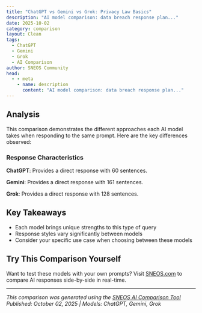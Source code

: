 ```yaml
---
title: "ChatGPT vs Gemini vs Grok: Privacy Law Basics"
description: "AI model comparison: data breach response plan..."
date: 2025-10-02
category: comparison
layout: Clean
tags:
  - ChatGPT
  - Gemini
  - Grok
  - AI Comparison
author: SNEOS Community
head:
  - - meta
    - name: description
      content: "AI model comparison: data breach response plan..."
---
```


<ChatComparison
  title="ChatGPT vs Gemini vs Grok: Privacy Law Basics"
  prompt="data breach response plan"
  :responses='{
    "ChatGPT": "Certainly! A Data Breach Response Plan is a critical document that outlines the procedures an organization should follow in the event of a data breach. Below is a comprehensive template you can use or adapt to your organization\u2019s needs:\n\n---\n\n# Data Breach Response Plan\n\n## 1. Purpose\nTo establish a clear and effective process for responding to data breaches promptly and minimizing damage to the organization, affected individuals, and stakeholders.\n\n## 2. Scope\nThis plan applies to all employees, contractors, and third parties who handle or access the organization\u2019s data and IT systems.\n\n## 3. Definitions\n- **Data Breach:** An incident in which sensitive, protected, or confidential data is accessed, disclosed, or otherwise compromised without authorization.\n- **Personal Data:** Any information relating to an identified or identifiable individual.\n\n## 4. Roles and Responsibilities\n| Role                      | Responsibility                                      |\n|---------------------------|----------------------------------------------------|\n| Incident Response Team    | Lead detection, investigation, containment, and recovery efforts. |\n| IT Department             | Identify breach, contain the incident, and implement technical controls. |\n| Legal/Compliance          | Ensure regulatory compliance, manage notifications, and legal obligations. |\n| Communications Team       | Manage internal and external communications, including notifying affected parties and media. |\n| Senior Management         | Provide oversight and allocate resources for breach response. |\n\n## 5. Detection \u0026 Identification\n- Monitor systems for unusual activity using security tools.\n- Employees must report suspected breaches immediately to the Incident Response Team.\n- Verify if the incident is indeed a data breach.\n\n## 6. Containment\n- Immediately isolate affected systems to prevent further unauthorized access.\n- Disable compromised user accounts.\n- Preserve evidence for investigation.\n\n## 7. Assessment \u0026 Investigation\n- Determine the scope and impact: what data was compromised, how, and when.\n- Identify the cause and vulnerabilities exploited.\n- Assess risk to affected individuals and organization.\n\n## 8. Notification\n- Notify internal stakeholders as per communication protocols.\n- Notify affected individuals promptly if required by law or organizational policy.\n- Report to regulatory authorities within mandated timeframes (e.g., GDPR requires notification within 72 hours).\n- Prepare public statements if appropriate.\n\n## 9. Remediation\n- Eradicate the root cause of the breach (e.g., patch vulnerabilities, update passwords).\n- Restore affected systems and data from backups if necessary.\n- Enhance security controls to prevent recurrence.\n\n## 10. Documentation\n- Document all actions taken, findings, and decisions made during response.\n- Maintain a record for legal, compliance, and audit purposes.\n\n## 11. Review \u0026 Improvement\n- Conduct a post-incident review to evaluate effectiveness of the response.\n- Update policies, procedures, and training to address identified gaps.\n- Conduct regular training and awareness programs.\n\n## 12. Communication Templates\n- Sample notification letter/email to affected individuals.\n- Press release template.\n- Regulatory reporting forms.\n\n---\n\n### Example: Data Breach Notification Template\n\n\u003E Subject: Important Notice About Your Personal Data  \n\u003E  \n\u003E Dear [Name],  \n\u003E  \n\u003E We are writing to inform you that we recently identified a data breach involving your personal data. The breach occurred on [date] and may have exposed [types of data].  \n\u003E  \n\u003E We have taken immediate steps to contain the breach and are working diligently to prevent any further unauthorized access. We recommend that you [suggestions, e.g., monitor accounts, change passwords].  \n\u003E  \n\u003E For further information or assistance, please contact us at [contact information].  \n\u003E  \n\u003E We apologize for any inconvenience this may cause and are committed to protecting your information.  \n\u003E  \n\u003E Sincerely,  \n\u003E [Organization Name]  \n\n---\n\nIf you\u0027d like, I can help you customize this plan further or provide specific templates for particular industries or types of data breaches.",
    "Gemini": "Okay, let\u0027s outline a comprehensive data breach response plan.  This is a complex process, so I\u0027ll break it down into key phases and include important considerations.  This plan is a template and needs to be customized to your specific organization, data types, legal obligations, and risk tolerance.\n\n**I. Preparation (Before a Breach Occurs)**\n\nThis is the most crucial phase. A well-prepared organization can react quickly and effectively, minimizing damage and potential liability.\n\n*   **A. Develop and Document the Plan:**\n\n    *   **Purpose:** Define the scope and objectives of the plan (e.g., contain the breach, minimize damage, comply with legal requirements, restore operations, prevent recurrence).\n    *   **Scope:**  Specifically identify what types of data are covered (e.g., customer PII, financial data, employee records, trade secrets, protected health information (PHI) under HIPAA).\n    *   **Applicability:**  Define to whom the plan applies (e.g., all employees, contractors, third-party vendors).\n    *   **Regular Review and Updates:** Schedule regular reviews (at least annually, or more frequently if there are significant changes to your systems, data, or legal landscape) to ensure the plan remains relevant and effective.  Document the review process and any changes made.\n    *   **Distribution and Training:** Ensure the plan is readily accessible to key personnel.  Provide regular training to all employees on their roles and responsibilities in the event of a breach.  Include simulations and tabletop exercises.\n\n*   **B. Assemble a Data Breach Response Team:**\n\n    *   **Team Leader (Incident Commander):**  Overall responsibility for managing the response.  Needs strong leadership, communication, and decision-making skills.\n    *   **Legal Counsel:**  Provides legal guidance on notification requirements, regulatory compliance, and potential litigation.\n    *   **IT Security:**  Responsible for technical investigation, containment, and remediation.\n    *   **Public Relations/Communications:**  Handles internal and external communications, including media inquiries.\n    *   **Human Resources:**  Addresses employee-related issues, including potential insider threats.\n    *   **Customer Service:**  Manages customer inquiries and provides support to affected individuals.\n    *   **Data Protection Officer (DPO) / Privacy Officer:**  Ensures compliance with data protection regulations (e.g., GDPR, CCPA).\n    *   **Executive Management:**  Provides strategic direction and support.\n    *   **Third-Party Expertise (Optional):**  Consider engaging external cybersecurity firms, forensic investigators, or public relations agencies.\n    *   **Contact Information:**  Maintain a readily available directory of team members with up-to-date contact information (including after-hours).\n    *   **Roles and Responsibilities:** Clearly define each team member\u0027s role and responsibilities in the plan.\n\n*   **C. Risk Assessment and Data Inventory:**\n\n    *   **Identify Critical Assets:**  Determine which systems and data are most critical to your business operations and contain the most sensitive information.\n    *   **Data Mapping:**  Understand where sensitive data is stored, how it\u0027s processed, and who has access to it.  Create a data inventory.\n    *   **Vulnerability Assessments and Penetration Testing:**  Regularly conduct assessments to identify and address security weaknesses in your systems.\n    *   **Threat Modeling:**  Identify potential threats and vulnerabilities that could lead to a data breach.\n    *   **Risk Prioritization:**  Prioritize risks based on their likelihood and potential impact.\n    *   **Data Classification:**  Categorize data based on sensitivity (e.g., public, confidential, restricted) and apply appropriate security controls.\n\n*   **D. Implement Security Measures:**\n\n    *   **Technical Controls:**\n        *   Firewalls\n        *   Intrusion Detection/Prevention Systems (IDS/IPS)\n        *   Antivirus/Antimalware Software\n        *   Data Loss Prevention (DLP) Solutions\n        *   Encryption (at rest and in transit)\n        *   Multi-Factor Authentication (MFA)\n        *   Access Controls (Role-Based Access Control - RBAC, Least Privilege)\n        *   Regular Security Patching\n        *   Vulnerability Management\n        *   Security Information and Event Management (SIEM) system\n    *   **Administrative Controls:**\n        *   Security Policies and Procedures\n        *   Employee Training (Security Awareness)\n        *   Background Checks (for employees with access to sensitive data)\n        *   Vendor Risk Management\n        *   Incident Response Plan\n        *   Data Retention and Disposal Policies\n    *   **Physical Controls:**\n        *   Secure facilities\n        *   Access control systems\n        *   Surveillance cameras\n\n*   **E. Insurance Coverage:**\n\n    *   **Cybersecurity Insurance:**  Review your insurance policies to ensure they provide adequate coverage for data breach incidents, including notification costs, legal fees, and business interruption losses.  Understand the policy\u0027s requirements for reporting incidents.\n\n*   **F. Establish Communication Protocols:**\n\n    *   **Internal Communication Channels:**  Define how the response team will communicate during a breach (e.g., secure messaging platform, conference calls).\n    *   **External Communication Channels:**  Establish protocols for communicating with customers, law enforcement, regulators, and the media.  Prepare draft communication templates.\n\n**II. Detection and Analysis**\n\nThis phase focuses on quickly identifying a potential breach and gathering information to understand its scope and impact.\n\n*   **A. Monitoring and Detection:**\n\n    *   **Implement Monitoring Tools:**  Use SIEM systems, intrusion detection systems, and other monitoring tools to detect suspicious activity.\n    *   **Log Analysis:**  Regularly review security logs for anomalies.\n    *   **User Behavior Analytics (UBA):**  Monitor user behavior to identify potential insider threats or compromised accounts.\n    *   **Establish Reporting Mechanisms:**  Provide a clear and easy way for employees and others to report suspected security incidents.\n\n*   **B. Initial Assessment:**\n\n    *   **Verify the Incident:**  Determine if a breach has actually occurred.  Avoid jumping to conclusions.\n    *   **Gather Information:**  Collect as much information as possible about the incident, including:\n        *   Date and time of the incident\n        *   Systems affected\n        *   Data potentially compromised\n        *   Source of the breach (if known)\n        *   Extent of the damage\n    *   **Document Everything:**  Maintain a detailed record of all actions taken during the investigation.\n    *   **Containment (Initial):**  Take immediate steps to contain the potential breach (e.g., isolate affected systems).\n\n*   **C. Breach Assessment:**\n\n    *   **Determine the Scope:**  Identify the number of records affected and the types of data compromised.\n    *   **Assess the Impact:**  Evaluate the potential financial, reputational, and legal consequences of the breach.\n    *   **Forensic Investigation:**  Engage a forensic investigator to conduct a thorough analysis of the incident.  This may involve:\n        *   Analyzing system logs\n        *   Examining malware\n        *   Identifying the attack vector\n        *   Determining the root cause\n    *   **Legal Review:**  Consult with legal counsel to determine notification obligations and other legal requirements.\n\n**III. Containment, Eradication, and Recovery**\n\nThis phase focuses on stopping the breach, removing the threat, and restoring affected systems.\n\n*   **A. Containment:**\n\n    *   **Isolate Affected Systems:**  Disconnect compromised systems from the network to prevent further spread of the breach.\n    *   **Change Passwords:**  Reset passwords for all affected accounts.\n    *   **Disable Compromised Accounts:**  Disable any accounts that may have been compromised.\n    *   **Implement Temporary Security Measures:**  Implement temporary security measures to prevent further attacks.\n    *   **Consider System Shutdown:**  In extreme cases, consider shutting down affected systems to contain the breach.\n\n*   **B. Eradication:**\n\n    *   **Remove Malware:**  Remove any malware or malicious code from affected systems.\n    *   **Patch Vulnerabilities:**  Apply security patches to address the vulnerabilities that were exploited in the attack.\n    *   **Identify and Address Root Cause:**  Determine the root cause of the breach and implement measures to prevent it from happening again.\n    *   **Review and Update Security Controls:**  Review and update security controls to address any weaknesses identified during the investigation.\n\n*   **C. Recovery:**\n\n    *   **Restore Systems from Backups:**  Restore affected systems from backups, ensuring that the backups are clean and uncompromised.\n    *   **Verify System Integrity:**  Verify the integrity of restored systems before putting them back into production.\n    *   **Monitor Systems Closely:**  Monitor restored systems closely for any signs of further compromise.\n    *   **Communicate Recovery Progress:** Keep stakeholders informed about the progress of the recovery effort.\n\n**IV. Notification**\n\nThis phase focuses on notifying affected individuals, regulatory agencies, and other stakeholders.  This is a highly regulated area, so legal guidance is essential.\n\n*   **A. Legal Requirements:**\n\n    *   **State Breach Notification Laws:**  Comply with all applicable state breach notification laws.  These laws vary widely in terms of notification triggers, timelines, and content requirements.\n    *   **Federal Laws:**  Comply with applicable federal laws, such as HIPAA (for protected health information), GLBA (for financial institutions), and COPPA (for children\u0027s online privacy).\n    *   **International Laws:**  Comply with international laws, such as GDPR (if you process the personal data of EU residents).\n    *   **Contractual Obligations:**  Review contracts with vendors and partners to determine notification obligations.\n\n*   **B. Notification Strategy:**\n\n    *   **Determine Who to Notify:**  Identify all individuals and entities who need to be notified, including:\n        *   Affected individuals\n        *   Regulatory agencies (e.g., FTC, state attorneys general)\n        *   Law enforcement\n        *   Credit reporting agencies\n        *   Vendors and partners\n    *   **Timing of Notification:**  Comply with all applicable notification deadlines.  In general, it\u0027s best to notify affected individuals as soon as possible after the breach is confirmed.\n    *   **Method of Notification:**  Choose the most appropriate method of notification, considering the sensitivity of the data and the number of individuals affected.  Options include:\n        *   Email\n        *   Mail\n        *   Phone\n        *   Website posting\n        *   Media announcement\n    *   **Content of Notification:**  Include the following information in the notification:\n        *   Description of the breach\n        *   Types of data compromised\n        *   Date of the breach\n        *   Steps the organization is taking to address the breach\n        *   Steps affected individuals can take to protect themselves\n        *   Contact information for the organization\n\n*   **C. Public Relations:**\n\n    *   **Develop a Communication Plan:**  Develop a communication plan to address media inquiries and manage public perception.\n    *   **Designate a Spokesperson:**  Designate a single spokesperson to handle all media inquiries.\n    *   **Prepare Talking Points:**  Prepare talking points to ensure consistent messaging.\n    *   **Monitor Media Coverage:**  Monitor media coverage of the breach and respond to inaccuracies.\n\n**V. Post-Incident Activity**\n\nThis phase focuses on learning from the breach and improving security measures to prevent future incidents.\n\n*   **A. Review and Analysis:**\n\n    *   **Conduct a Post-Incident Review:**  Conduct a thorough review of the incident to identify what went wrong and what can be improved.\n    *   **Analyze the Effectiveness of the Response Plan:**  Evaluate the effectiveness of the data breach response plan and identify areas for improvement.\n    *   **Identify Root Causes:**  Determine the underlying causes of the breach.\n\n*   **B. Implement Corrective Actions:**\n\n    *   **Update Security Policies and Procedures:**  Update security policies and procedures to address any weaknesses identified during the review.\n    *   **Improve Security Controls:**  Implement additional security controls to prevent future breaches.\n    *   **Provide Additional Training:**  Provide additional training to employees on security awareness and incident response.\n    *   **Update the Data Breach Response Plan:**  Update the data breach response plan to reflect the lessons learned from the incident.\n\n*   **C. Monitoring and Evaluation:**\n\n    *   **Monitor Security Controls:**  Continuously monitor security controls to ensure they are effective.\n    *   **Conduct Regular Audits:**  Conduct regular security audits to identify and address any vulnerabilities.\n    *   **Test the Data Breach Response Plan:**  Regularly test the data breach response plan through simulations and tabletop exercises.\n\n**Key Considerations:**\n\n*   **Legal and Regulatory Compliance:**  Stay up-to-date on the latest data breach laws and regulations.  Consult with legal counsel to ensure compliance.\n*   **Documentation:**  Document everything related to the data breach response, including the investigation, containment, eradication, recovery, and notification.\n*   **Communication:**  Maintain clear and consistent communication with all stakeholders.\n*   **Training:**  Provide regular training to employees on security awareness and incident response.\n*   **Testing:**  Regularly test the data breach response plan to ensure it is effective.\n*   **Third-Party Vendors:**  Ensure that third-party vendors have adequate security measures in place and that their data breach response plans are aligned with your organization\u0027s plan.  Include breach notification requirements in vendor contracts.\n*   **Continuous Improvement:**  Continuously review and improve the data breach response plan based on lessons learned from incidents and changes in the threat landscape.\n*   **Budget:** Allocate sufficient budget for cybersecurity, including security tools, training, and incident response resources.\n\n**Example Scenario:**\n\nLet\u0027s say a company discovers that a database containing customer credit card information has been accessed by an unauthorized party.\n\n1.  **Detection \u0026 Analysis:** The SIEM system alerts the IT security team about unusual database activity.  The team investigates and confirms a breach.\n2.  **Containment:** The affected database server is immediately isolated from the network.  Affected user accounts are disabled.\n3.  **Eradication:** A forensic investigation identifies the malware used in the attack.  The malware is removed, and the vulnerability that allowed the attack is patched.\n4.  **Recovery:** The database is restored from a clean backup.  Systems are monitored closely for any signs of further compromise.\n5.  **Notification:** Legal counsel is consulted to determine notification obligations.  Affected customers are notified by mail and email.  Regulatory agencies are notified as required.\n6.  **Post-Incident Activity:** A post-incident review is conducted to identify the root cause of the breach and improve security measures.  Employee training is updated to address the specific vulnerabilities that were exploited.\n\nThis is a general template.  Remember to tailor it to your organization\u0027s specific needs and circumstances.  Good luck!\n",
    "Grok": "A **Data Breach Response Plan** is a structured approach to identifying, responding to, and recovering from a data breach or cybersecurity incident. It is a critical component of an organization\u2019s cybersecurity strategy, designed to minimize damage, protect sensitive information, comply with legal requirements, and maintain trust with stakeholders. Below is a detailed outline of the key components and steps to create and implement an effective data breach response plan:\n\n---\n\n### **Key Components of a Data Breach Response Plan**\n\n1. **Preparation (Before a Breach Occurs)**\n   - **Risk Assessment**: Identify critical assets, vulnerabilities, and potential threats to your organization\u2019s data (e.g., customer information, intellectual property, financial records).\n   - **Policies and Procedures**: Establish clear policies for data security, access control, and incident response.\n   - **Incident Response Team (IRT)**: Form a dedicated team with defined roles and responsibilities, including IT staff, legal counsel, public relations (PR), and management.\n   - **Training and Awareness**: Regularly train employees on data security best practices, phishing awareness, and how to recognize and report suspicious activity.\n   - **Technology and Tools**: Implement security measures such as firewalls, encryption, intrusion detection systems, and monitoring tools to detect breaches early.\n   - **Legal and Regulatory Compliance**: Understand applicable laws (e.g., GDPR, CCPA, HIPAA) and reporting requirements for data breaches in your jurisdiction or industry.\n   - **Third-Party Vendors**: Ensure vendors and partners adhere to security standards and have breach response plans in place.\n\n2. **Identification and Detection**\n   - Deploy systems to monitor and detect unauthorized access, unusual activity, or data exfiltration (e.g., SIEM systems, logs, alerts).\n   - Encourage employees to report potential incidents immediately.\n   - Define criteria for what constitutes a breach (e.g., unauthorized access to personal data, malware infection, lost devices).\n\n3. **Containment**\n   - **Short-Term Containment**: Take immediate action to limit the breach\u2019s scope (e.g., isolate affected systems, disable compromised accounts, block malicious IP addresses).\n   - **Long-Term Containment**: Implement measures to prevent further unauthorized access while investigations are underway (e.g., patching vulnerabilities, resetting passwords).\n\n4. **Assessment and Investigation**\n   - Determine the scope and impact of the breach (e.g., what data was accessed, how many records were compromised, and the potential harm).\n   - Identify the root cause of the breach (e.g., phishing, insider threat, software vulnerability).\n   - Document all findings and preserve evidence for potential legal or forensic analysis.\n\n5. **Notification**\n   - Notify internal stakeholders (e.g., IRT, senior management) immediately.\n   - Comply with legal obligations to notify affected individuals, customers, regulatory authorities, and law enforcement within required timeframes (e.g., GDPR mandates notification within 72 hours of becoming aware of a breach).\n   - Prepare clear, transparent communication to affected parties, explaining what happened, what data was compromised, and what steps are being taken to address the issue.\n   - Avoid speculation or unverified information when communicating.\n\n6. **Remediation and Recovery**\n   - Address the root cause of the breach (e.g., patch vulnerabilities, update software, strengthen access controls).\n   - Restore affected systems and data from secure backups.\n   - Monitor systems for any signs of further compromise or related attacks.\n   - Offer support to affected individuals (e.g., credit monitoring services, identity theft protection).\n   - Review and update security policies and procedures to prevent future incidents.\n\n7. **Post-Incident Review (Lessons Learned)**\n   - Conduct a thorough review of the incident to identify what went wrong and what worked well in the response.\n   - Update the data breach response plan based on lessons learned.\n   - Provide additional training to staff if gaps in knowledge or processes were identified.\n   - Test the updated plan through simulations or tabletop exercises to ensure readiness for future incidents.\n\n8. **Communication and Public Relations**\n   - Develop a communication strategy to manage public perception and maintain trust with customers, partners, and stakeholders.\n   - Designate a spokesperson to handle media inquiries and public statements.\n   - Be transparent about the breach while avoiding disclosure of sensitive or legally restricted information.\n\n---\n\n### **Steps to Create a Data Breach Response Plan**\n\n1. **Assess Your Organization\u2019s Risks and Needs**:\n   - Identify the types of data you store and process (e.g., PII, financial data, health records).\n   - Evaluate potential threats (e.g., ransomware, insider threats, third-party risks).\n   - Understand legal and regulatory requirements specific to your industry or region.\n\n2. **Draft the Plan**:\n   - Document the roles and responsibilities of the Incident Response Team.\n   - Outline step-by-step procedures for each phase of the response (identification, containment, notification, etc.).\n   - Include templates for notifications and communication to stakeholders.\n   - Establish a chain of command for decision-making during a crisis.\n\n3. **Secure Buy-In from Leadership**:\n   - Ensure that senior management understands the importance of the plan and allocates necessary resources (budget, personnel, tools).\n   - Gain approval for the plan to ensure it aligns with organizational goals.\n\n4. **Test and Update the Plan**:\n   - Conduct regular drills (e.g., tabletop exercises, simulations) to test the plan\u2019s effectiveness.\n   - Update the plan annually or after significant changes to IT infrastructure, regulations, or business operations.\n\n5. **Integrate with Broader Cybersecurity Strategy**:\n   - Ensure the data breach response plan aligns with other cybersecurity policies, disaster recovery plans, and business continuity strategies.\n\n---\n\n### **Key Considerations for an Effective Plan**\n\n- **Speed and Efficiency**: Quick response is critical to minimize damage. Automate detection and alerting where possible.\n- **Legal Compliance**: Failure to report a breach within mandated timeframes can result in significant fines (e.g., GDPR fines can be up to \u20AC20 million or 4% of annual global turnover).\n- **Customer Trust**: Transparent and empathetic communication can help maintain trust with customers and partners.\n- **Third-Party Involvement**: Include provisions for breaches caused by or affecting vendors, contractors, or partners.\n- **Insurance**: Consider cyber insurance to cover costs associated with a breach (e.g., legal fees, ransomware payments, PR efforts).\n\n---\n\n### **Example Data Breach Response Workflow**\n\n1. **Incident Detection**: An employee reports a phishing email, and monitoring tools detect unauthorized access to a database.\n2. **Containment**: IT team disconnects the affected server and blocks the attacker\u2019s IP address.\n3. **Assessment**: Cybersecurity experts confirm that customer data (names, emails) was accessed.\n4. **Notification**: Legal counsel ensures notification to affected customers and regulators within 72 hours as per GDPR.\n5. **Remediation**: Patch the exploited vulnerability, reset all passwords, and enhance employee training on phishing.\n6. **Post-Incident Review**: Update the response plan to include stricter email filtering and multifactor authentication (MFA).\n\n---\n\n### **Tools and Resources to Support a Data Breach Response Plan**\n\n- **Security Information and Event Management (SIEM)**: For real-time monitoring and alerting (e.g., Splunk, QRadar).\n- **Incident Response Platforms**: To streamline coordination (e.g., FireEye, CrowdStrike).\n- **Backup Solutions**: For data recovery (e.g., Veeam, Acronis).\n- **Legal and Compliance Guides**: Resources from regulatory bodies like the EU\u2019s GDPR portal or the U.S. FTC.\n- **Cybersecurity Frameworks**: Align your plan with frameworks like NIST Cybersecurity Framework or ISO/IEC 27001.\n\n---\n\nBy having a well-prepared and regularly updated data breach response plan, organizations can mitigate the financial, legal, and reputational impact of a breach. If you need a more tailored plan or specific templates (e.g., notification letters, checklists), let me know, and I can provide further assistance!"
  }'
  published-date="02:05"
/>

## Analysis

This comparison demonstrates the different approaches each AI model takes when responding to the same prompt. Here are the key differences observed:

### Response Characteristics

**ChatGPT**: Provides a direct response with 60 sentences. 

**Gemini**: Provides a direct response with 161 sentences. 

**Grok**: Provides a direct response with 128 sentences. 

## Key Takeaways

- Each model brings unique strengths to this type of query
- Response styles vary significantly between models
- Consider your specific use case when choosing between these models

## Try This Comparison Yourself

Want to test these models with your own prompts? Visit [SNEOS.com](https://sneos.com) to compare AI responses side-by-side in real-time.

---

*This comparison was generated using the [SNEOS AI Comparison Tool](https://sneos.com)*
*Published: October 02, 2025 | Models: ChatGPT, Gemini, Grok*
